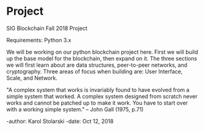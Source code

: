 # Project
SIG Blockchain Fall 2018 Project

Requirements: Python 3.x

We will be working on our python blockchain project here. First we will build up the base model for the blockchain, then expand on it.
The three sections we will first learn about are data structures, peer-to-peer networks, and cryptography.
Three areas of focus when building are: User Interface, Scale, and Network.

"A complex system that works is invariably found to have evolved from a simple system that worked. A complex system designed from scratch never works and cannot be patched up to make it work. You have to start over with a working simple system." – John Gall (1975, p.71)

-author: Karol Stolarski
-date: Oct 12, 2018
